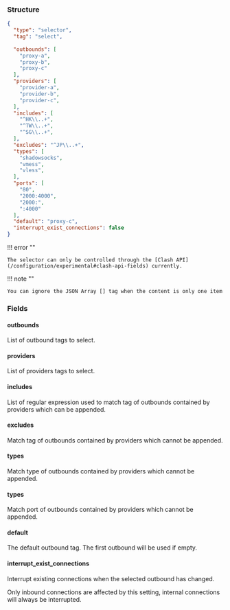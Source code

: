 ### Structure

```json
{
  "type": "selector",
  "tag": "select",
  
  "outbounds": [
    "proxy-a",
    "proxy-b",
    "proxy-c"
  ],
  "providers": [
    "provider-a",
    "provider-b",
    "provider-c",
  ],
  "includes": [
    "^HK\\..+",
    "^TW\\..+",
    "^SG\\..+",
  ],
  "excludes": "^JP\\..+",
  "types": [
    "shadowsocks",
    "vmess",
    "vless",
  ],
  "ports": [
    "80",
    "2000:4000",
    "2000:",
    ":4000"
  ],
  "default": "proxy-c",
  "interrupt_exist_connections": false
}
```

!!! error ""

    The selector can only be controlled through the [Clash API](/configuration/experimental#clash-api-fields) currently.

!!! note ""

    You can ignore the JSON Array [] tag when the content is only one item

### Fields

#### outbounds

List of outbound tags to select.

#### providers

List of providers tags to select.

#### includes

List of regular expression used to match tag of outbounds contained by providers which can be appended.

#### excludes

Match tag of outbounds contained by providers which cannot be appended.

#### types

Match type of outbounds contained by providers which cannot be appended.

#### types

Match port of outbounds contained by providers which cannot be appended.

#### default

The default outbound tag. The first outbound will be used if empty.

#### interrupt_exist_connections

Interrupt existing connections when the selected outbound has changed.

Only inbound connections are affected by this setting, internal connections will always be interrupted.

